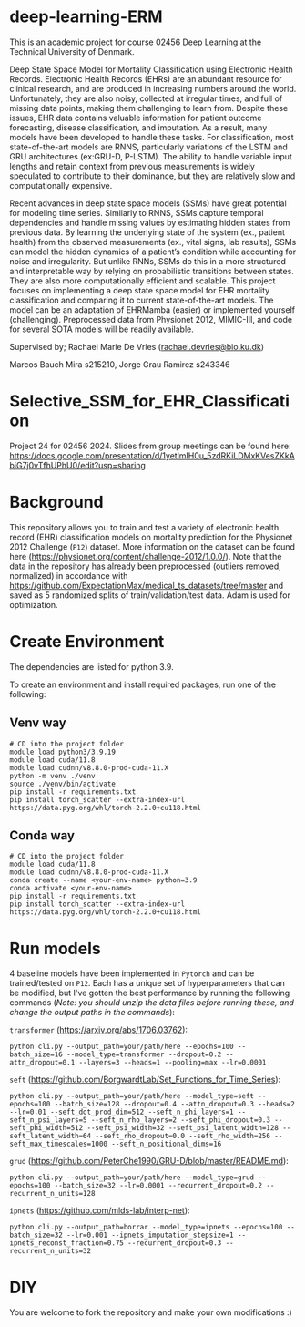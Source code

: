 # deep-learning-ERM
This is an academic project for course 02456 Deep Learning at the Technical University of Denmark. 

Deep State Space Model for Mortality Classification using Electronic Health Records. 
Electronic Health Records (EHRs) are an abundant resource for clinical research, and are produced in increasing numbers around the world. Unfortunately, they are also noisy, collected at irregular times, and full of missing data points, making them challenging to learn from. Despite these issues, EHR data contains valuable information for patient outcome forecasting, disease classification, and imputation. As a result, many models have been developed to handle these tasks.
For classification, most state-of-the-art models are RNNS, particularly variations of the LSTM and GRU architectures (ex:GRU-D, P-LSTM). The ability to handle variable input lengths and retain context from previous measurements is widely speculated to contribute to their dominance, but they are relatively slow and computationally expensive.

Recent advances in deep state space models (SSMs) have great potential for modeling time series. Similarly to RNNS, SSMs capture temporal dependencies and handle missing values by estimating hidden states from previous data. By learning the underlying state of the system (ex., patient health) from the observed measurements (ex., vital signs, lab results), SSMs can model the hidden dynamics of a patient’s condition while accounting for noise and irregularity. But unlike RNNs, SSMs do this in a more structured and interpretable way by relying on probabilistic transitions between states. They are also more computationally efficient and scalable.
        This project focuses on implementing a deep state space model for EHR mortality classification and comparing it to current state-of-the-art models. The model can be an adaptation of EHRMamba (easier) or implemented yourself (challenging). Preprocessed data from Physionet 2012, MIMIC-III, and code for several SOTA models will be readily available.

Supervised by; Rachael Marie De Vries (rachael.devries@bio.ku.dk)

Marcos Bauch Mira s215210, Jorge Grau Ramirez s243346






# Selective_SSM_for_EHR_Classification
Project 24 for 02456 2024. Slides from group meetings can be found here: https://docs.google.com/presentation/d/1yetlmIH0u_5zdRKiLDMxKVesZKkAbiG7j0vTfhUPhU0/edit?usp=sharing

# Background
This repository allows you to train and test a variety of electronic health record (EHR) classification models on mortality prediction for the Physionet 2012 Challenge (`P12`) dataset. More information on the dataset can be found here (https://physionet.org/content/challenge-2012/1.0.0/). Note that the data in the repository has already been preprocessed (outliers removed, normalized) in accordance with https://github.com/ExpectationMax/medical_ts_datasets/tree/master and saved as 5 randomized splits of train/validation/test data. Adam is used for optimization.

# Create Environment
The dependencies are listed for python 3.9.

To create an environment and install required packages, run one of the following: 

## Venv way
```
# CD into the project folder
module load python3/3.9.19
module load cuda/11.8
module load cudnn/v8.8.0-prod-cuda-11.X
python -m venv ./venv
source ./venv/bin/activate
pip install -r requirements.txt
pip install torch_scatter --extra-index-url https://data.pyg.org/whl/torch-2.2.0+cu118.html
```

## Conda way
```
# CD into the project folder
module load cuda/11.8
module load cudnn/v8.8.0-prod-cuda-11.X
conda create --name <your-env-name> python=3.9
conda activate <your-env-name> 
pip install -r requirements.txt
pip install torch_scatter --extra-index-url https://data.pyg.org/whl/torch-2.2.0+cu118.html
```





# Run models 
4 baseline models have been implemented in `Pytorch` and can be trained/tested on `P12`. Each has a unique set of hyperparameters that can be modified, but I've gotten the best performance by running the following commands (_Note: you should unzip the data files before running these, and change the output paths in the commands_):

`transformer` (https://arxiv.org/abs/1706.03762):

`python cli.py --output_path=your/path/here --epochs=100 --batch_size=16 --model_type=transformer --dropout=0.2 --attn_dropout=0.1 --layers=3 --heads=1 --pooling=max --lr=0.0001` 


`seft` (https://github.com/BorgwardtLab/Set_Functions_for_Time_Series):

`python cli.py --output_path=your/path/here --model_type=seft --epochs=100 --batch_size=128 --dropout=0.4 --attn_dropout=0.3 --heads=2 --lr=0.01 --seft_dot_prod_dim=512 --seft_n_phi_layers=1 --seft_n_psi_layers=5 --seft_n_rho_layers=2 --seft_phi_dropout=0.3 --seft_phi_width=512 --seft_psi_width=32 --seft_psi_latent_width=128 --seft_latent_width=64 --seft_rho_dropout=0.0 --seft_rho_width=256 --seft_max_timescales=1000 --seft_n_positional_dims=16`

`grud` (https://github.com/PeterChe1990/GRU-D/blob/master/README.md):

`python cli.py --output_path=your/path/here --model_type=grud --epochs=100 --batch_size=32 --lr=0.0001 --recurrent_dropout=0.2 --recurrent_n_units=128`

`ipnets` (https://github.com/mlds-lab/interp-net):

`python cli.py --output_path=borrar --model_type=ipnets --epochs=100 --batch_size=32 --lr=0.001 --ipnets_imputation_stepsize=1 --ipnets_reconst_fraction=0.75 --recurrent_dropout=0.3 --recurrent_n_units=32` 


# DIY
You are welcome to fork the repository and make your own modifications :) 
